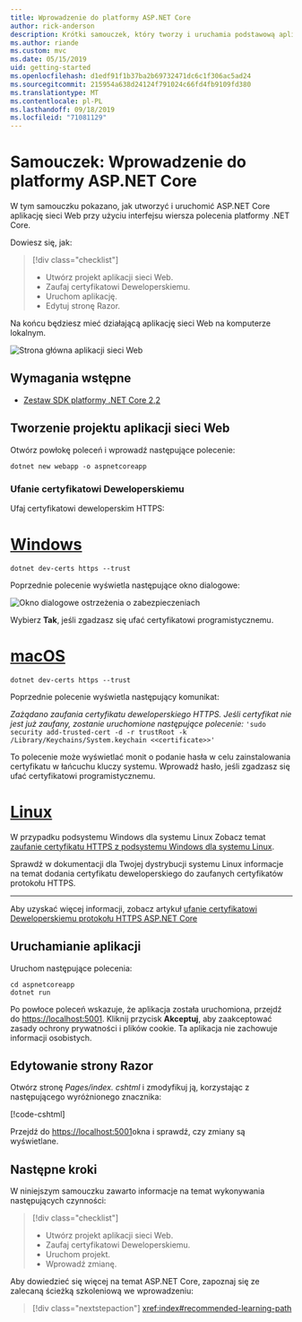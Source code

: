 ```yaml
---
title: Wprowadzenie do platformy ASP.NET Core
author: rick-anderson
description: Krótki samouczek, który tworzy i uruchamia podstawową aplikację Hello world przy użyciu ASP.NET Core.
ms.author: riande
ms.custom: mvc
ms.date: 05/15/2019
uid: getting-started
ms.openlocfilehash: d1edf91f1b37ba2b69732471dc6c1f306ac5ad24
ms.sourcegitcommit: 215954a638d24124f791024c66fd4fb9109fd380
ms.translationtype: MT
ms.contentlocale: pl-PL
ms.lasthandoff: 09/18/2019
ms.locfileid: "71081129"
---
```

# <a name="tutorial-get-started-with-aspnet-core"></a>Samouczek: Wprowadzenie do platformy ASP.NET Core

W tym samouczku pokazano, jak utworzyć i uruchomić ASP.NET Core aplikację sieci Web przy użyciu interfejsu wiersza polecenia platformy .NET Core.

Dowiesz się, jak:

> [!div class="checklist"]
> * Utwórz projekt aplikacji sieci Web.
> * Zaufaj certyfikatowi Deweloperskiemu.
> * Uruchom aplikację.
> * Edytuj stronę Razor.

Na końcu będziesz mieć działającą aplikację sieci Web na komputerze lokalnym.

![Strona główna aplikacji sieci Web](_static/home-page.png)

## <a name="prerequisites"></a>Wymagania wstępne

* [Zestaw SDK platformy .NET Core 2,2](https://www.microsoft.com/net/download/all)

## <a name="create-a-web-app-project"></a>Tworzenie projektu aplikacji sieci Web

Otwórz powłokę poleceń i wprowadź następujące polecenie:

```dotnetcli
dotnet new webapp -o aspnetcoreapp
```

### <a name="trust-the-development-certificate"></a>Ufanie certyfikatowi Deweloperskiemu

Ufaj certyfikatowi deweloperskim HTTPS:

# <a name="windowstabwindows"></a>[Windows](#tab/windows)

```dotnetcli
dotnet dev-certs https --trust
```

Poprzednie polecenie wyświetla następujące okno dialogowe:

![Okno dialogowe ostrzeżenia o zabezpieczeniach](~/getting-started/_static/cert.png)

Wybierz **Tak**, jeśli zgadzasz się ufać certyfikatowi programistycznemu.

# <a name="macostabmacos"></a>[macOS](#tab/macos)

```dotnetcli
dotnet dev-certs https --trust
```

Poprzednie polecenie wyświetla następujący komunikat:

*Zażądano zaufania certyfikatu deweloperskiego HTTPS. Jeśli certyfikat nie jest już zaufany, zostanie uruchomione następujące polecenie:* `'sudo security add-trusted-cert -d -r trustRoot -k /Library/Keychains/System.keychain <<certificate>>'`

To polecenie może wyświetlać monit o podanie hasła w celu zainstalowania certyfikatu w łańcuchu kluczy systemu. Wprowadź hasło, jeśli zgadzasz się ufać certyfikatowi programistycznemu.

# <a name="linuxtablinux"></a>[Linux](#tab/linux)

W przypadku podsystemu Windows dla systemu Linux Zobacz temat [zaufanie certyfikatu HTTPS z podsystemu Windows dla systemu Linux](xref:security/enforcing-ssl#wsl).

Sprawdź w dokumentacji dla Twojej dystrybucji systemu Linux informacje na temat dodania certyfikatu deweloperskiego do zaufanych certyfikatów protokołu HTTPS.

---

Aby uzyskać więcej informacji, zobacz artykuł [ufanie certyfikatowi Deweloperskiemu protokołu HTTPS ASP.NET Core](xref:security/enforcing-ssl#trust-the-aspnet-core-https-development-certificate-on-windows-and-macos)

## <a name="run-the-app"></a>Uruchamianie aplikacji

Uruchom następujące polecenia:

```dotnetcli
cd aspnetcoreapp
dotnet run
```

Po powłoce poleceń wskazuje, że aplikacja została uruchomiona, przejdź do [https://localhost:5001](https://localhost:5001). Kliknij przycisk **Akceptuj**, aby zaakceptować zasady ochrony prywatności i plików cookie. Ta aplikacja nie zachowuje informacji osobistych.

## <a name="edit-a-razor-page"></a>Edytowanie strony Razor

Otwórz stronę *Pages/index. cshtml* i zmodyfikuj ją, korzystając z następującego wyróżnionego znacznika:

[!code-cshtml[](sample/index.cshtml?highlight=9)]

Przejdź do [https://localhost:5001](https://localhost:5001)okna i sprawdź, czy zmiany są wyświetlane.

## <a name="next-steps"></a>Następne kroki

W niniejszym samouczku zawarto informacje na temat wykonywania następujących czynności:

> [!div class="checklist"]
> * Utwórz projekt aplikacji sieci Web.
> * Zaufaj certyfikatowi Deweloperskiemu.
> * Uruchom projekt.
> * Wprowadź zmianę.

Aby dowiedzieć się więcej na temat ASP.NET Core, zapoznaj się ze zalecaną ścieżką szkoleniową we wprowadzeniu:

> [!div class="nextstepaction"]
> <xref:index#recommended-learning-path>
